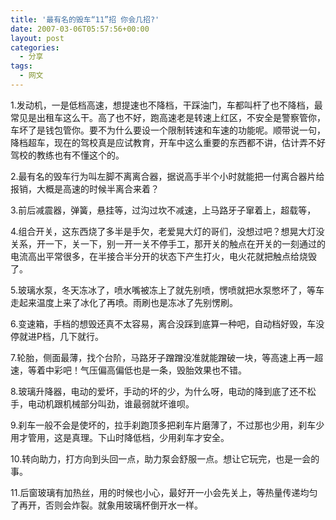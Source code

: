 ```yaml
---
title: '最有名的毁车“11”招 你会几招?'
date: 2007-03-06T05:57:56+00:00
layout: post
categories:
  - 分享
tags:
  - 网文
---
```


1.发动机，一是低档高速，想提速也不降档，干踩油门，车都叫杆了也不降档，最常见是出租车这么干。高了也不好，跑高速老是转速上红区，不安全是警察管你，车坏了是钱包管你。要不为什么要设一个限制转速和车速的功能呢。顺带说一句，降档超车，现在的驾校真是应试教育，开车中这么重要的东西都不讲，估计弄不好驾校的教练也有不懂这个的。

2.最有名的毁车行为叫左脚不离离合器，据说高手半个小时就能把一付离合器片给报销，大概是高速的时候半离合来着？

3.前后减震器，弹簧，悬挂等，过沟过坎不减速，上马路牙子窜着上，超载等，

4.组合开关，这东西烧了多半是手欠，老爱晃大灯的哥们，没想过吧？想晃大灯没关系，开一下，关一下，别一开一关不停手工，那开关的触点在开关的一刻通过的电流高出平常很多，在半接合半分开的状态下产生打火，电火花就把触点给烧毁了。
<!--more-->
5.玻璃水泵，冬天冻冰了，喷水嘴被冻上了就先别喷，愣喷就把水泵憋坏了，等车走起来温度上来了冰化了再喷。雨刷也是冻冰了先别愣刷。

6.变速箱，手档的想毁还真不太容易，离合没踩到底算一种吧，自动档好毁，车没停就进P档，几下就行。

7.轮胎，侧面最薄，找个台阶，马路牙子蹭蹭没准就能蹭破一块，等高速上再一超速，等着中彩吧！气压偏高偏低也是一条，毁胎效果也不错。

8.玻璃升降器，电动的爱坏，手动的坏的少，为什么呀，电动的降到底了还不松手，电动机跟机械部分叫劲，谁最弱就坏谁呗。

9.刹车一般不会是使坏的，拉手刹跑顶多把刹车片磨薄了，不过那也少用，刹车少用才管用，这是真理。下山时降低档，少用刹车才安全。

10.转向助力，打方向到头回一点，助力泵会舒服一点。想让它玩完，也是一会的事。

11.后窗玻璃有加热丝，用的时候也小心，最好开一小会先关上，等热量传递均匀了再开，否则会炸裂。就象用玻璃杯倒开水一样。
